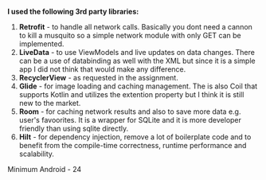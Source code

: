**I used the following 3rd party libraries:**

1. **Retrofit** - to handle all network calls. Basically you dont need a cannon to kill a musquito so a simple network module with only GET can be implemented.
2. **LiveData** - to use ViewModels and live updates on data changes. There can be a use of databinding as well with the XML but since it is a simple app I did not think that would make any difference.
3. **RecyclerView** - as requested in the assignment.
4. **Glide** - for image loading and caching management. The is also Coil that supports Kotlin and utilizes the extention property but I think it is still new to the market.
5. **Room** - for caching network results and also to save more data e.g. user's favoorites. It is a wrapper for SQLite and it is more developer friendly than using sqlite directly.
6. **Hilt** - for dependency injection, remove a lot of boilerplate code and to benefit from the compile-time correctness, runtime performance and scalability.


Minimum Android - 24
